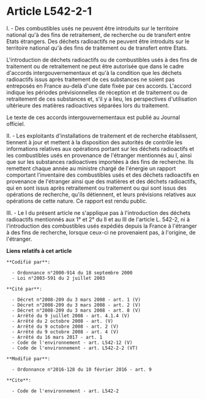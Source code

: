# Article L542-2-1

I. - Des combustibles usés ne peuvent être introduits sur le territoire national qu'à des fins de retraitement, de recherche
ou de transfert entre Etats étrangers. Des déchets radioactifs ne peuvent être introduits sur le territoire national qu'à des
fins de traitement ou de transfert entre Etats.

L'introduction de déchets radioactifs ou de combustibles usés à des fins de traitement ou de retraitement ne peut être
autorisée que dans le cadre d'accords intergouvernementaux et qu'à la condition que les déchets radioactifs issus après
traitement de ces substances ne soient pas entreposés en France au-delà d'une date fixée par ces accords. L'accord indique
les périodes prévisionnelles de réception et de traitement ou de retraitement de ces substances et, s'il y a lieu, les
perspectives d'utilisation ultérieure des matières radioactives séparées lors du traitement. 

Le texte de ces accords intergouvernementaux est publié au Journal officiel. 

II. - Les exploitants d'installations de traitement et de recherche établissent, tiennent à jour et mettent à la disposition
des autorités de contrôle les informations relatives aux opérations portant sur les déchets radioactifs et les combustibles
usés en provenance de l'étranger mentionnés au I, ainsi que sur les substances radioactives importées à des fins de
recherche. Ils remettent chaque année au ministre chargé de l'énergie un rapport comportant l'inventaire des combustibles
usés et des déchets radioactifs en provenance de l'étranger ainsi que des matières et des déchets radioactifs, qui en sont
issus après retraitement ou traitement ou qui sont issus des opérations de recherche, qu'ils détiennent, et leurs prévisions
relatives aux opérations de cette nature. Ce rapport est rendu public. 

III. - Le I du présent article ne s'applique pas à l'introduction des déchets radioactifs mentionnés aux 1° et 2° du II et au
III de l'article L. 542-2, ni à l'introduction des combustibles usés expédiés depuis la France à l'étranger à des fins de
recherche, lorsque ceux-ci ne provenaient pas, à l'origine, de l'étranger.

**Liens relatifs à cet article**

	**Codifié par**:

	  - Ordonnance n°2000-914 du 18 septembre 2000
	  - Loi n°2003-591 du 2 juillet 2003

	**Cité par**:

	  - Décret n°2008-209 du 3 mars 2008 - art. 1 (V)
	  - Décret n°2008-209 du 3 mars 2008 - art. 2 (V)
	  - Décret n°2008-209 du 3 mars 2008 - art. 8 (V)
	  - Arrêté du 9 juillet 2008 - art. 4.1.4 (V)
	  - Arrêté du 2 octobre 2008 - art. (V)
	  - Arrêté du 9 octobre 2008 - art. 2 (V)
	  - Arrêté du 9 octobre 2008 - art. 4 (V)
	  - Arrêté du 16 mars 2017 - art. 1
	  - Code de l'environnement - art. L542-12 (V)
	  - Code de l'environnement - art. L542-2-2 (VT)

	**Modifié par**:

	  - Ordonnance n°2016-128 du 10 février 2016 - art. 9

	**Cite**:

	  - Code de l'environnement - art. L542-2
